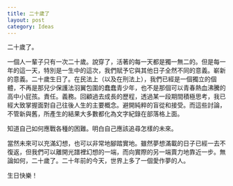 ```yaml
---
title: 二十歲了
layout: post
category: Ideas
---
```

二十歲了。

一個人一輩子只有一次二十歲。說穿了，活著的每一天都是獨一無二的。但是每一年的這一天，特別是一生中的這次，我們賦予它與其他日子全然不同的意義。嶄新的意義。二十歲生日了。在民法上（以及在刑法上），我們已經是一個獨立的個體，不再是那兒少保護法羽翼包圍的蠢蠢青少年，也不是那個可以青春熱血沸騰的高中小屁孩。責任。義務。回顧過去成長的歷程，透過某一段期間積極思考，我已經大致掌握面對自己往後人生的主要概念。避開純粹的盲從和接受。而這些討論，不管新與舊，所產生的結果大多數都化為文字紀錄在部落格上面。

知道自己如何應戰各種的困難。明白自己應該追尋怎樣的未來。

當然未來可以充滿幻想，也可以非常地腳踏實地。雖然夢想滿載的日子已經一去不復返，但我們可以離開光譜裡幻想的一端，而向實際的另一端賣力地靠近一步。無論如何，二十歲了。二十年前的今天，世界上多了一個愛作夢的人。

生日快樂！
